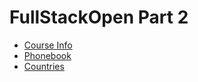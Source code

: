 # FullStackOpen Part 2

-   [Course Info](courseinfo/)
-   [Phonebook](phonebook/)
-   [Countries](countries/)
